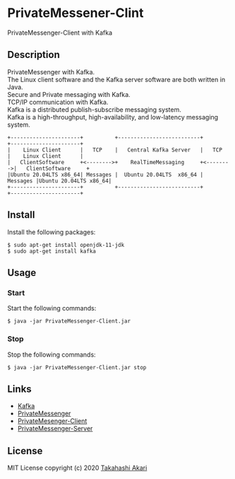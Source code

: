 # PrivateMessener-Clint
PrivateMessenger-Client with Kafka

## Description
PrivateMessenger with Kafka.  
The Linux client software and the Kafka server software are both written in Java.  
Secure and Private messaging with Kafka.  
TCP/IP communication with Kafka.  
Kafka is a distributed publish-subscribe messaging system.  
Kafka is a high-throughput, high-availability, and low-latency messaging system.
~~~
+----------------------+          +--------------------------+          +----------------------+
|    Linux Client      |   TCP    |   Central Kafka Server   |   TCP    |    Linux Client      |
|   ClientSoftware     +<-------->+    RealTimeMessaging     +<-------->|   ClientSoftware     +
|Ubuntu 20.04LTS x86_64| Messages |  Ubuntu 20.04LTS  x86_64 | Messages |Ubuntu 20.04LTS x86_64|
+----------------------+          +--------------------------+          +----------------------+ 
~~~

## Install
Install the following packages:

```
$ sudo apt-get install openjdk-11-jdk
$ sudo apt-get install kafka
```

## Usage
### Start
Start the following commands:

```
$ java -jar PrivateMessenger-Client.jar
```


### Stop
Stop the following commands:

```
$ java -jar PrivateMessenger-Client.jar stop
```

## Links
- [Kafka](https://kafka.apache.org/)
- [PrivateMessenger](https://github.com/takahashi-akari/PrivateMessenger)
- [PrivateMesenger-Client](https://github.com/takahashi-akari/PrivateMessenger-Client)
- [PrivateMessenger-Server](https://github.com/takahashi-akari/PrivateMessenger-Server)

## License
MIT License
copyright (c) 2020 [Takahashi Akari](https://github.com/takahashi-akari)
